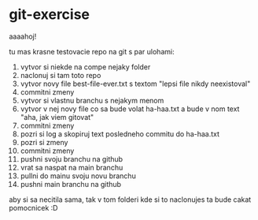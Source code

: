 # git-exercise

aaaahoj!

tu mas krasne testovacie repo na git s par ulohami:
1. vytvor si niekde na compe nejaky folder
2. naclonuj si tam toto repo
3. vytvor novy file best-file-ever.txt s textom "lepsi file nikdy neexistoval"
4. commitni zmeny
5. vytvor si vlastnu branchu s nejakym menom
6. vytvor v nej novy file co sa bude volat ha-haa.txt a bude v nom text "aha, jak viem gitovat"
7. commitni zmeny
8. pozri si log a skopiruj text posledneho commitu do ha-haa.txt
9. pozri si zmeny
10. commitni zmeny
11. pushni svoju branchu na github
12. vrat sa naspat na main branchu
13. pullni do mainu svoju novu branchu
14. pushni main branchu na github

aby si sa necitila sama, tak v tom folderi kde si to naclonujes ta bude cakat pomocnicek :D
